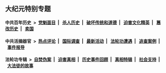 ## 大纪元特别专题

#### 中共百年历史 &nbsp;>&nbsp; [党魁面目](indexes/nf1176107/README.md?08090430) &nbsp;| &nbsp; [杀人历史](indexes/nf1176106/README.md?08090430) &nbsp;| &nbsp; [破坏传统和道德](indexes/nf1176106/README.md?08090430) &nbsp;| &nbsp; [迫害文化精英](indexes/nf1176111/README.md?08090430) &nbsp;| &nbsp; [篡改历史](indexes/nf1176115/README.md?08090430) &nbsp;| &nbsp; [卖国](indexes/nf1176117/README.md?08090430) 

#### 中共活摘器官 &nbsp;>&nbsp; [热点评论](indexes/nf5879/README.md?08090430) &nbsp;| &nbsp; [国际调查](indexes/nf5947/README.md?08090430) &nbsp;| &nbsp; [最新活动](indexes/nf5883/README.md?08090430) &nbsp;| &nbsp; [法轮功遭遇](indexes/nf5881/README.md?08090430) &nbsp;| &nbsp; [追查案例](indexes/nf5880/README.md?08090430) &nbsp;| &nbsp; [事件报导](indexes/nf5877/README.md?08090430) 

#### 法轮功专辑 &nbsp;>&nbsp; [自焚伪案](indexes/nf5562/README.md?08090430) &nbsp;| &nbsp; [迫害真相](indexes/nf4379/README.md?08090430) &nbsp;| &nbsp; [历史事件回顾](indexes/nf5793/README.md?08090430) &nbsp;| &nbsp; [真相特辑](indexes/nf4389/README.md?08090430) &nbsp;| &nbsp; [社会支持](indexes/nf4386/README.md?08090430) &nbsp;| &nbsp; [大法徒的故事](indexes/nf1147481/README.md?08090430) 


